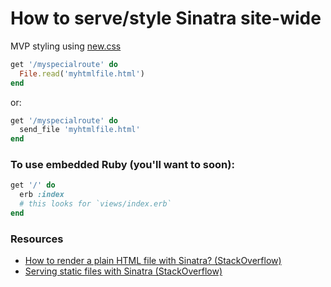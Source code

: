 # How to serve/style Sinatra site-wide

MVP styling using [new.css](https://newcss.net/)

```ruby
get '/myspecialroute' do
  File.read('myhtmlfile.html')
end
```

or:

```ruby
get '/myspecialroute' do
  send_file 'myhtmlfile.html'
end
```

### To use embedded Ruby (you'll want to soon):

```ruby
get '/' do
  erb :index
  # this looks for `views/index.erb`
end
```




### Resources

- [How to render a plain HTML file with Sinatra? (StackOverflow)](https://stackoverflow.com/questions/7997081/how-to-render-a-plain-html-file-with-sinatra)
- [Serving static files with Sinatra (StackOverflow)](https://stackoverflow.com/questions/2437390/serving-static-files-with-sinatra)